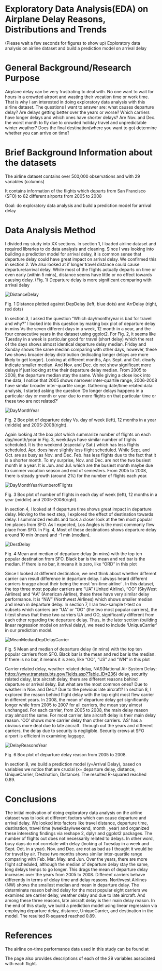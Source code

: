 # Exploratory Data Analysis(EDA) on Airplane Delay Reasons, Distributions and Trends

(Please wait a few seconds for figures to show up)
Exploratory data analysis on airline dataset and build a prediction model on arrival delay

# General Background/Research Purpose

Airplane delay can be very frustrating to deal with. No one want to wait for hours in a crowded airport and wasting their vocation time or work time. That is why I am interested in doing exploratory data analysis with this airline dataset. The questions I want to answer are: what causes departure delay? Are delays getting better over the years or worse? Which carriers have longer delays and which ones have shorter delays? Are Nov. and Dec. the worst month to fly due to crowded holiday travel and unpredictable winter weather? Does the final destination(where you want to go) determine whether you can arrive on time?

# Brief Background Information about the datasets

The airline dataset contains over 500,000 observations and with 29 variables (columns)

It contains information of the flights which departs from San Francisco (SFO) to 82 different airports from 2005 to 2008

Goal: do exploratory data analysis and build a prediction model for arrival delay

# Data Analysis Method

I divided my study into XX sections. In section 1, I loaded airline dataset and required libraries to do data analysis and cleaning. Since I was looking into building a prediction model for arrival delay, it is common sense that departure delay could have great impact on arrival delay. We confirmed this in section 2. We also looked at if longer travel distance could cause departure/arrival delay. While most of the flights actually departs on time or even early (within 5 mins),  distance seems have little or no effect towards causing delay. (Fig. 1) Departure delay is more significant comparing with arrival delay

![DistanceDelay](doc/DistanceDelay.png?raw=true "DistanceDelay")

Fig. 1 Distance plotted against DepDelay (left, blue dots) and ArrDelay (right, red dots)

In section 3, I asked the question “Which day/month/year is bad for travel and why?” I looked into this question by making box plot of departure delay in mins Vs the seven different days in a week, 12 month in a year, and the four consecutive years in the dataset using ggplot2. For Fig. 2, it seems like Tuesday in a week is particular good for travel (short delay) which the rest of the days shows almost identical departure delay median. Friday and Sunday shows the same median comparing with other days, however, these two shows broader delay distribution (indicating longer delays are more likely to get longer). Looking at different months,  Apr. Sept. and Oct. clearly indicate smaller median. And Nov. and Dec. do not show significant more delays if just looking at the their departure delay median. From 2005 to 2008, the departure median stay the same. While giving a close look into the data, I notice that 2005 shows narrower inter-quartile range, 2006-2008 have similar broader inter-quartile range. Gathering date/time related data analysis, I started asking the question ‘Do longer delays happens in a particular day or month or year due to more flights on that particular time or these two are not related?’ 

![DayMonthYear](doc/DayMonthYear.png?raw=true "DayMonthYear")

Fig. 2 Box plot of departure delay Vs. day of week (left), 12 months in a year (middle) and 2005-2008(right).

Again looking at the box plot which summarize number of flights on each day/month/year in Fig. 3, weekdays have similar number of flights scheduled. It is the weekend (especially Sat.) which has less flights scheduled. Apr. does have slightly less flight scheduled. While Sept. and Oct. are as busy as Nov. and Dec. Feb. has less flights due to the fact that it is a shorter month. To my surprise, Nov. and Dec. are not the two busiest month in a year. It is Jun. and Jul. which are the busiest month maybe due to summer vocation season and end of semesters. From 2005 to 2008, there is steady growth (around 2%) for the number of flights each year.

![DayMonthYearNumberofFlights](doc/DayMonthYearNumberofFlights.png?raw=true "DayMonthYearNumberofFlights")

Fig. 3 Box plot of number of flights in each day of week (left), 12 months in a year (middle) and 2005-2008(right).

In section 4, I looked at if departure time shows great impact in departure delay. Moving to the next step, I explored the effect of destination towards delay. I summarized results and took a closer look at the ten most popular ten places from SFO. As I expected, Los Angles is the most commonly flew place from SFO. In Fig. 4, Most of these destinations shows departure delay around 10 min (mean) and -1 min (median).

![DestDelay](doc/DestDelay.png?raw=true "DestDelay")

Fig. 4 Mean and median of departure delay (in mins) with the top ten popular destination from SFO. Black bar is the mean and red bar is the median. If there is no bar, it means it is zero, like “ORD” in this plot

Since I looked at different destination, we next think about whether different carrier can result difference in departure delay. I always heard different carriers bragge about their being the most ‘on-time airline’ . In this dataset, the top three most popular carriers are “UA” (United Airline), “OO” (SkyWest Airlines) and “AA” (American Airline), these three have very similar delay performance. It is “NW” (Northwest Airlines) which shows smaller median and mean in departure delay. In section 7, I ran two-sample t-test on subsets which carriers are “UA” or “OO” (the two most popular carriers), the t-test shows that these two carriers UA and OO, significantly different from each other regarding the departure delay. Thus, in the later section (building linear regression model on arrival delay), we need to include ‘UniqueCarrier’ in our prediction model.

![MeanMedianDepDelayCarrier](doc/MeanMedianDepDelayCarrier.png?raw=true "MeanMedianDepDelayCarrier")

Fig. 5 Mean and median of departure delay (in mins) with the top ten popular carriers from SFO. Black bar is the mean and red bar is the median. If there is no bar, it means it is zero, like “OO”, “US” and “WN” in this plot


Carrier related delay, weather related delay, NAS(National Air System Delay: https://www.transtats.bts.gov/Fields.asp?Table_ID=236) delay, security related delay, late aircraft delay, there are different reasons behind departure or arrival delay. But what are the most common ones? Due to weather in Nov. and Dec.? Due to the previous late aircraft? In section 8, I explored the reason behind flight delay with the top eight most flew carrier in different years. In 2008, the mean of departure delay get significantly longer while from 2005 to 2007 for all carriers, the mean stay almost unchanged. For each carrier, from 2005 to 2008, the main delay reason stay almost the same. For most carrier, late aircraft delay is their main delay reason. ‘OO’ shows more carrier delay than other carriers. ‘AS’ has a obvious more deal due to late aircraft. Through out the years and different carriers, the delay due to security is negligible. Security crews at SFO airport is efficient in examining luggage.

![DelayReasonsYear](doc/DelayReasonsYear?raw=true "DelayReasonsYear")

Fig. 6 Box plot of departure delay reason from 2005 to 2008.

In section 9, we build a prediction model (y=Arrival Delay), based on variables we notice that are crucial (x= departure delay, distance, UniqueCarrier, Destination, Distance). The resulted R-squared reached 0.89.

# Conclusions

The initial motivation of doing exploratory data analysis on the airline dataset was to look at different factors which can cause departure and arrival delay. We looked into factors like travel distance, departure time, destination, travel time (weekday/weekend, month , year) and organized these interesting findings via reshape 2, dplyr and ggplot2 packages. The number of flights out does not necessarily related to delays. In other word, busy days do not correlate with delay (looking at Tuesday in a week and Sept. Oct. in a year). Nov. and Dec. are not as bad as I thought it would be for travel by air. These two months shows similar inter-quartile range comparing with Feb. Mar. May. and Jun. Over the years, there are more flight scheduled, although the median of departure delay stay the same, long delays temps to go longer. This drags the mean of departure delay increases over the years from 2005 to 2008. Different carriers behave differently in terms of delay time and delay reasons. Northwest Airlines (NW) shows the smallest median and mean in departure delay. The determinate reason behind delay for the most popular eight carriers we examined are carrier delay, weather delay and due to late aircraft. And among these three reasons,  late aircraft delay is their main delay reason. In the end of this study, we build a prediction model using linear regression via employing departure delay, distance, UniqueCarrier, and destination in the model. The resulted R-squared reached 0.89.

# References

The airline on-time performance data used in this study can be found at 


The page also provides descriptions of each of the 29 variables associated with each flight. 

